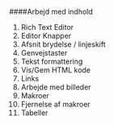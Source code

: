 ####Arbejd med indhold
1. Rich Text Editor
  1. Editor Knapper
  2. Afsnit brydelse / linjeskift
  3. Genvejstaster
  4. Tekst formattering
  5.  Vis/Gem HTML kode
  6.  Links
  7.  Arbejde med billeder
  8.  Makroer
  9.  Fjernelse af makroer
  10. Tabeller
